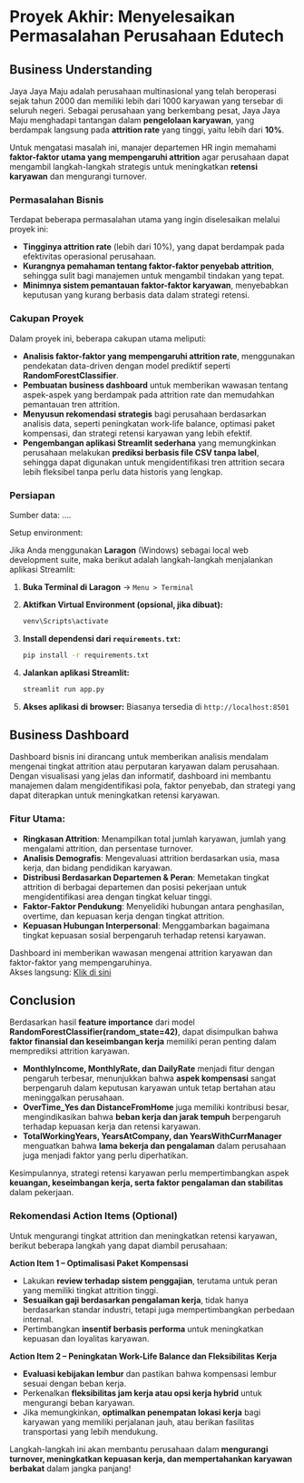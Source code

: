 # Proyek Akhir: Menyelesaikan Permasalahan Perusahaan Edutech

## Business Understanding

Jaya Jaya Maju adalah perusahaan multinasional yang telah beroperasi sejak tahun 2000 dan memiliki lebih dari 1000 karyawan yang tersebar di seluruh negeri. Sebagai perusahaan yang berkembang pesat, Jaya Jaya Maju menghadapi tantangan dalam **pengelolaan karyawan**, yang berdampak langsung pada **attrition rate** yang tinggi, yaitu lebih dari **10%**.  

Untuk mengatasi masalah ini, manajer departemen HR ingin memahami **faktor-faktor utama yang mempengaruhi attrition** agar perusahaan dapat mengambil langkah-langkah strategis untuk meningkatkan **retensi karyawan** dan mengurangi turnover.  

### Permasalahan Bisnis

Terdapat beberapa permasalahan utama yang ingin diselesaikan melalui proyek ini:  
- **Tingginya attrition rate** (lebih dari 10%), yang dapat berdampak pada efektivitas operasional perusahaan.  
- **Kurangnya pemahaman tentang faktor-faktor penyebab attrition**, sehingga sulit bagi manajemen untuk mengambil tindakan yang tepat.  
- **Minimnya sistem pemantauan faktor-faktor karyawan**, menyebabkan keputusan yang kurang berbasis data dalam strategi retensi.  

### Cakupan Proyek

Dalam proyek ini, beberapa cakupan utama meliputi:  
- **Analisis faktor-faktor yang mempengaruhi attrition rate**, menggunakan pendekatan data-driven dengan model prediktif seperti **RandomForestClassifier**.  
- **Pembuatan business dashboard** untuk memberikan wawasan tentang aspek-aspek yang berdampak pada attrition rate dan memudahkan pemantauan tren attrition.  
- **Menyusun rekomendasi strategis** bagi perusahaan berdasarkan analisis data, seperti peningkatan work-life balance, optimasi paket kompensasi, dan strategi retensi karyawan yang lebih efektif.  
- **Pengembangan aplikasi Streamlit sederhana** yang memungkinkan perusahaan melakukan **prediksi berbasis file CSV tanpa label**, sehingga dapat digunakan untuk mengidentifikasi tren attrition secara lebih fleksibel tanpa perlu data historis yang lengkap.  

### Persiapan

Sumber data: ....

Setup environment:

Jika Anda menggunakan **Laragon** (Windows) sebagai local web development suite, maka berikut adalah langkah-langkah menjalankan aplikasi Streamlit:

1. **Buka Terminal di Laragon** → `Menu > Terminal`

2. **Aktifkan Virtual Environment (opsional, jika dibuat):**

   ```bash
   venv\Scripts\activate
   ```

3. **Install dependensi dari `requirements.txt`:**

   ```bash
   pip install -r requirements.txt
   ```

4. **Jalankan aplikasi Streamlit:**

   ```bash
   streamlit run app.py
   ```

5. **Akses aplikasi di browser:**
   Biasanya tersedia di `http://localhost:8501`

## Business Dashboard

Dashboard bisnis ini dirancang untuk memberikan analisis mendalam mengenai tingkat attrition atau perputaran karyawan dalam perusahaan. Dengan visualisasi yang jelas dan informatif, dashboard ini membantu manajemen dalam mengidentifikasi pola, faktor penyebab, dan strategi yang dapat diterapkan untuk meningkatkan retensi karyawan.

### **Fitur Utama:**
- **Ringkasan Attrition**: Menampilkan total jumlah karyawan, jumlah yang mengalami attrition, dan persentase turnover.
- **Analisis Demografis**: Mengevaluasi attrition berdasarkan usia, masa kerja, dan bidang pendidikan karyawan.
- **Distribusi Berdasarkan Departemen & Peran**: Memetakan tingkat attrition di berbagai departemen dan posisi pekerjaan untuk mengidentifikasi area dengan tingkat keluar tinggi.
- **Faktor-Faktor Pendukung**: Menyelidiki hubungan antara penghasilan, overtime, dan kepuasan kerja dengan tingkat attrition.
- **Kepuasan Hubungan Interpersonal**: Menggambarkan bagaimana tingkat kepuasan sosial berpengaruh terhadap retensi karyawan.

Dashboard ini memberikan wawasan mengenai attrition karyawan dan faktor-faktor yang mempengaruhinya.  
Akses langsung: [Klik di sini](https://public.tableau.com/views/SubmissionPertamaMenyelesaikanPermasalahanHumanResources/Dashboard1?:language=en-US&:sid=&:redirect=auth&:display_count=n&:origin=viz_share_link)

## Conclusion

Berdasarkan hasil **feature importance** dari model **RandomForestClassifier(random_state=42)**, dapat disimpulkan bahwa **faktor finansial dan keseimbangan kerja** memiliki peran penting dalam memprediksi attrition karyawan.  
- **MonthlyIncome, MonthlyRate, dan DailyRate** menjadi fitur dengan pengaruh terbesar, menunjukkan bahwa **aspek kompensasi** sangat berpengaruh dalam keputusan karyawan untuk tetap bertahan atau meninggalkan perusahaan.  
- **OverTime_Yes dan DistanceFromHome** juga memiliki kontribusi besar, mengindikasikan bahwa **beban kerja dan jarak tempuh** berpengaruh terhadap kepuasan kerja dan retensi karyawan.  
- **TotalWorkingYears, YearsAtCompany, dan YearsWithCurrManager** menguatkan bahwa **lama bekerja dan pengalaman** dalam perusahaan juga menjadi faktor yang perlu diperhatikan.  

Kesimpulannya, strategi retensi karyawan perlu mempertimbangkan aspek **keuangan, keseimbangan kerja, serta faktor pengalaman dan stabilitas** dalam pekerjaan.

### Rekomendasi Action Items (Optional)

Untuk mengurangi tingkat attrition dan meningkatkan retensi karyawan, berikut beberapa langkah yang dapat diambil perusahaan:

**Action Item 1 – Optimalisasi Paket Kompensasi**  
- Lakukan **review terhadap sistem penggajian**, terutama untuk peran yang memiliki tingkat attrition tinggi.  
- **Sesuaikan gaji berdasarkan pengalaman kerja**, tidak hanya berdasarkan standar industri, tetapi juga mempertimbangkan perbedaan internal.  
- Pertimbangkan **insentif berbasis performa** untuk meningkatkan kepuasan dan loyalitas karyawan.  

**Action Item 2 – Peningkatan Work-Life Balance dan Fleksibilitas Kerja**  
- **Evaluasi kebijakan lembur** dan pastikan bahwa kompensasi lembur sesuai dengan beban kerja.  
- Perkenalkan **fleksibilitas jam kerja atau opsi kerja hybrid** untuk mengurangi beban karyawan.  
- Jika memungkinkan, **optimalkan penempatan lokasi kerja** bagi karyawan yang memiliki perjalanan jauh, atau berikan fasilitas transportasi yang lebih mendukung.  

Langkah-langkah ini akan membantu perusahaan dalam **mengurangi turnover, meningkatkan kepuasan kerja, dan mempertahankan karyawan berbakat** dalam jangka panjang!
